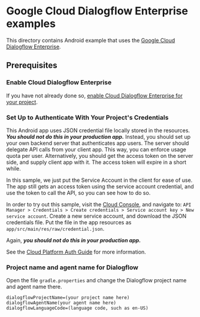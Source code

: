 # Google Cloud Dialogflow Enterprise examples

This directory contains Android example that uses the
[Google Cloud Dialogflow Enterprise](https://cloud.google.com/dialogflow-enterprise/).

## Prerequisites

### Enable Cloud Dialogflow Enterprise

If you have not already done so, [enable Cloud Dialogflow Enterprise for your project](
https://cloud.google.com/dialogflow-enterprise/).

### Set Up to Authenticate With Your Project's Credentials

This Android app uses JSON credential file locally stored in the resources. ***You should not do
this in your production app.*** Instead, you should set up your own backend server that
authenticates app users. The server should delegate API calls from your client app. This way, you
can enforce usage quota per user. Alternatively, you should get the access token on the server side,
and supply client app with it. The access token will expire in a short while.

In this sample, we just put the Service Account in the client for ease of use. The app still gets
an access token using the service account credential, and use the token to call the API, so you can
see how to do so.

In order to try out this sample, visit the [Cloud Console](https://console.cloud.google.com/), and
navigate to:
`API Manager > Credentials > Create credentials > Service account key > New service account`.
Create a new service account, and download the JSON credentials file. Put the file in the app
resources as `app/src/main/res/raw/credential.json`.

Again, ***you should not do this in your production app.***

See the [Cloud Platform Auth Guide](https://cloud.google.com/docs/authentication#developer_workflow)
for more information.

### Project name and agent name for Dialogflow

Open the file `gradle.properties` and change the Dialogflow project name and agent name there. 

```
dialogflowProjectName=(your project name here)
dialogflowAgentName(your agent name here)
dialogflowLanguageCode=(language code, such as en-US)
```

